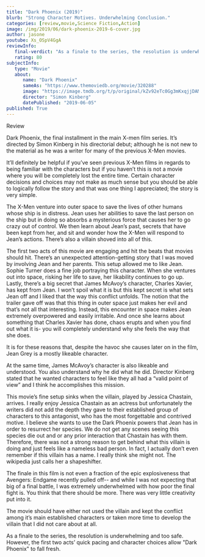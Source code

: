 ```yaml
---
title: "Dark Phoenix (2019)"
blurb: "Strong Character Motives. Underwhelming Conclusion."
categories: [review,movie,Science Fiction,Action]
image: /img/2019/06/dark-phoenix-2019-6-cover.jpg
author: jasone
youtube: Xs_OSpV4GgA
reviewInfo:
   final-verdict: "As a finale to the series, the resolution is underwhelming and too safe. However, the first two acts’ quick pacing and character choices allow Dark Phoenix to fall fresh."
   rating: 80
subjectInfo:
   type: "Movie"
   about:
      name: "Dark Phoenix"
      sameAs: "https://www.themoviedb.org/movie/320288"
      image: "https://image.tmdb.org/t/p/original/kZv92eTc0Gg3mKxqjjDAM73z9cy.jpg"
      director: "Simon Kinberg"
      datePublished: "2019-06-05"
published: True
---
```

Review

Dark Phoenix, the final installment in the main X-men film series. It’s directed by Simon Kinberg in his directorial debut; although he is not new to the material as he was a writer for many of the previous X-Men movies.

It’ll definitely be helpful if you’ve seen previous X-Men films in regards to being familiar with the characters but if you haven’t this is not a movie where you will be completely lost the entire time. Certain character decisions and choices may not make as much sense but you should be able to logically follow the story and that was one thing I appreciated; the story is very simple.

The X-Men venture into outer space to save the lives of other humans whose ship is in distress. Jean uses her abilities to save the last person on the ship but in doing so absorbs a mysterious force that causes her to go crazy out of control. We then learn about Jean’s past, secrets that have been kept from her, and sit and wonder how the X-Men will respond to Jean’s actions. There’s also a villain shoved into all of this.

The first two acts of this movie are engaging and hit the beats that movies should hit. There’s an unexpected attention-getting story that I was moved by involving Jean and her parents. This setup allowed me to like Jean. Sophie Turner does a fine job portraying this character. When she ventures out into space, risking her life to save, her likability continues to go up. 
Lastly, there’s a big secret that James McAvoy’s character, Charles Xavier, has kept from Jean. I won’t spoil what it is but this kept secret is what sets Jean off and I liked that the way this conflict unfolds. The notion that the trailer gave off was that this thing in outer space just makes her evil and that’s not all that interesting. Instead, this encounter in space makes Jean extremely overpowered and easily irritable. And once she learns about something that Charles Xavier has done, chaos erupts and when you find out what it is- you will completely understand why she feels the way that she does. 

It is for these reasons that, despite the havoc she causes later on in the film, Jean Grey is a mostly likeable character.

At the same time, James McAvoy’s character is also likeable and understood. You also understand why he did what he did. Director Kinberg stated that he wanted characters to feel like they all had a “valid point of view” and I think he accomplishes this mission.

This movie’s fine setup sinks when the villain, played by Jessica Chastain, arrives. I really enjoy Jessica Chastain as an actress but unfortunately the writers did not add the depth they gave to their established group of characters to this antagonist, who has the most forgettable and contrived motive. I believe she wants to use the Dark Phoenix powers that Jean has in order to resurrect her species. We do not get any scenes seeing this species die out and or any prior interaction that Chastain has with them. Therefore, there was not a strong reason to get behind what this villain is doing and just feels like a nameless bad person. In fact, I actually don’t even remember if this villain has a name. I really think she might not. The wikipedia just calls her a shapeshifter.

The finale in this film is not even a fraction of the epic explosiveness that Avengers: Endgame recently pulled off-- and while I was not expecting that big of a final battle, I was extremely underwhelmed with how poor the final fight is. You think that there should be more. There was very little creativity put into it. 

The movie should have either not used the villain and kept the conflict among it’s main established characters or taken more time to develop the villain that I did not care about at all.

As a finale to the series, the resolution is underwhelming and too safe. However, the first two acts’ quick pacing and character choices allow "Dark Phoenix" to fall fresh.